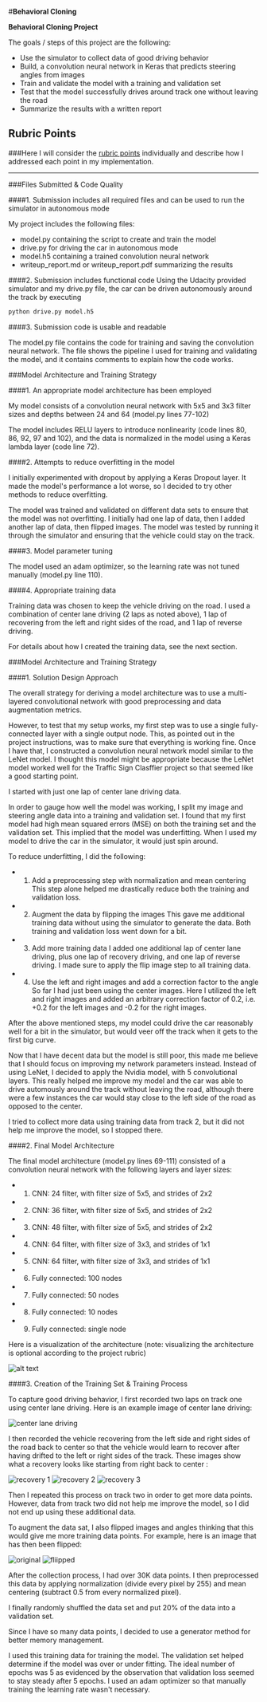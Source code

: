 #**Behavioral Cloning** 

**Behavioral Cloning Project**

The goals / steps of this project are the following:
* Use the simulator to collect data of good driving behavior
* Build, a convolution neural network in Keras that predicts steering angles from images
* Train and validate the model with a training and validation set
* Test that the model successfully drives around track one without leaving the road
* Summarize the results with a written report


[//]: # (Image References)

[image1]: https://bytebucket.org/hgw2101/carnd-behavioral-cloning-p3/raw/28fd3b477c60c697f324ab74d9b64232532ca6f3/write_up_images/model_architecture.png?token=75d872ac48854fcd74829ba5e6a1569eae90f4b2 "Model Visualization"
[image2]: https://bytebucket.org/hgw2101/carnd-behavioral-cloning-p3/raw/28fd3b477c60c697f324ab74d9b64232532ca6f3/write_up_images/center_lane_driving.jpg?token=c2d5a731a9d9aa6b4ac34cb18a3a0a8879ba697f "Center Lane Driving"
[image3]: https://bytebucket.org/hgw2101/carnd-behavioral-cloning-p3/raw/28fd3b477c60c697f324ab74d9b64232532ca6f3/write_up_images/recovery_1.jpg?token=1cad0d9fec8159a62fb93efa3791e432ad2e8a63 "Recovery Image"
[image4]: https://bytebucket.org/hgw2101/carnd-behavioral-cloning-p3/raw/28fd3b477c60c697f324ab74d9b64232532ca6f3/write_up_images/recovery_2.jpg?token=8431bd3d010e612d311ee21d3f7d6adecdb7971f "Recovery Image"
[image5]: https://bytebucket.org/hgw2101/carnd-behavioral-cloning-p3/raw/28fd3b477c60c697f324ab74d9b64232532ca6f3/write_up_images/recovery_3.jpg?token=fc005fccbddb9641b9f745c8b517a397f39a1052 "Recovery Image"
[image6]: https://bytebucket.org/hgw2101/carnd-behavioral-cloning-p3/raw/28fd3b477c60c697f324ab74d9b64232532ca6f3/write_up_images/original.jpg?token=9e5a77d6f38f0f3973a94df504ef3776df48db7b "Normal Image"
[image7]: https://bytebucket.org/hgw2101/carnd-behavioral-cloning-p3/raw/28fd3b477c60c697f324ab74d9b64232532ca6f3/write_up_images/flipped.jpg?token=abb72b6460b9fcd95d450869688eeb3df0b127ff "Flipped Image"

## Rubric Points
###Here I will consider the [rubric points](https://review.udacity.com/#!/rubrics/432/view) individually and describe how I addressed each point in my implementation.  

---
###Files Submitted & Code Quality

####1. Submission includes all required files and can be used to run the simulator in autonomous mode

My project includes the following files:
* model.py containing the script to create and train the model
* drive.py for driving the car in autonomous mode
* model.h5 containing a trained convolution neural network 
* writeup_report.md or writeup_report.pdf summarizing the results

####2. Submission includes functional code
Using the Udacity provided simulator and my drive.py file, the car can be driven autonomously around the track by executing 
```sh
python drive.py model.h5
```

####3. Submission code is usable and readable

The model.py file contains the code for training and saving the convolution neural network. The file shows the pipeline I used for training and validating the model, and it contains comments to explain how the code works.

###Model Architecture and Training Strategy

####1. An appropriate model architecture has been employed

My model consists of a convolution neural network with 5x5 and 3x3 filter sizes and depths between 24 and 64 (model.py lines 77-102) 

The model includes RELU layers to introduce nonlinearity (code lines 80, 86, 92, 97 and 102), and the data is normalized in the model using a Keras lambda layer (code line 72). 

####2. Attempts to reduce overfitting in the model

I initially experimented with dropout by applying a Keras Dropout layer. It made the model's performance a lot worse, so I decided to try other methods to reduce overfitting.

The model was trained and validated on different data sets to ensure that the model was not overfitting. I initially had one lap of data, then I added another lap of data, then flipped images. The model was tested by running it through the simulator and ensuring that the vehicle could stay on the track.

####3. Model parameter tuning

The model used an adam optimizer, so the learning rate was not tuned manually (model.py line 110).

####4. Appropriate training data

Training data was chosen to keep the vehicle driving on the road. I used a combination of center lane driving (2 laps as noted above), 1 lap of recovering from the left and right sides of the road, and 1 lap of reverse driving.

For details about how I created the training data, see the next section. 

###Model Architecture and Training Strategy

####1. Solution Design Approach

The overall strategy for deriving a model architecture was to use a multi-layered convolutional network with good preprocessing and data augmentation metrics.

However, to test that my setup works, my first step was to use a single fully-connected layer with a single output node. This, as pointed out in the project instructions, was to make sure that everything is working fine. Once I have that, I constructed a convolution neural network model similar to the LeNet model. I thought this model might be appropriate because the LeNet model worked well for the Traffic Sign Clasffier project so that seemed like a good starting point.

I started with just one lap of center lane driving data.

In order to gauge how well the model was working, I split my image and steering angle data into a training and validation set. I found that my first model had high mean squared errors (MSE) on both the training set and the validation set. This implied that the model was underfitting. When I used my model to drive the car in the simulator, it would just spin around.

To reduce underfitting, I did the following:

* 1) Add a preprocessing step with normalization and mean centering
This step alone helped me drastically reduce both the training and validation loss.

* 2) Augment the data by flipping the images
This gave me additional training data without using the simulator to generate the data. Both training and validation loss went down for a bit.

* 3) Add more training data
I added one additional lap of center lane driving, plus one lap of recovery driving, and one lap of reverse driving. I made sure to apply the flip image step to all training data.

* 4) Use the left and right images and add a correction factor to the angle
So far I had just been using the center images. Here I utilized the left and right images and added an arbitrary correction factor of 0.2, i.e. +0.2 for the left images and -0.2 for the right images.

After the above mentioned steps, my model could drive the car reasonably well for a bit in the simulator, but would veer off the track when it gets to the first big curve.

Now that I have decent data but the model is still poor, this made me believe that I should focus on improving my network parameters instead. Instead of using LeNet, I decided to apply the Nvidia model, with 5 convolutional layers. This really helped me improve my model and the car was able to drive automously around the track without leaving the road, although there were a few instances the car would stay close to the left side of the road as opposed to the center.

I tried to collect more data using training data from track 2, but it did not help me improve the model, so I stopped there.

####2. Final Model Architecture

The final model architecture (model.py lines 69-111) consisted of a convolution neural network with the following layers and layer sizes:

* 1) CNN: 24 filter, with filter size of 5x5, and strides of 2x2
* 2) CNN: 36 filter, with filter size of 5x5, and strides of 2x2
* 3) CNN: 48 filter, with filter size of 5x5, and strides of 2x2
* 4) CNN: 64 filter, with filter size of 3x3, and strides of 1x1
* 5) CNN: 64 filter, with filter size of 3x3, and strides of 1x1
* 6) Fully connected: 100 nodes
* 7) Fully connected: 50 nodes
* 8) Fully connected: 10 nodes
* 9) Fully connected: single node

Here is a visualization of the architecture (note: visualizing the architecture is optional according to the project rubric)

![alt text][image1]

####3. Creation of the Training Set & Training Process

To capture good driving behavior, I first recorded two laps on track one using center lane driving. Here is an example image of center lane driving:

![center lane driving][image2]

I then recorded the vehicle recovering from the left side and right sides of the road back to center so that the vehicle would learn to recover after having drifted to the left or right sides of the track. These images show what a recovery looks like starting from right back to center :

![recovery 1][image3]
![recovery 2][image4]
![recovery 3][image5]

Then I repeated this process on track two in order to get more data points. However, data from track two did not help me improve the model, so I did not end up using these additional data.

To augment the data sat, I also flipped images and angles thinking that this would give me more training data points. For example, here is an image that has then been flipped:

![original][image6]
![fliipped][image7]

After the collection process, I had over 30K data points. I then preprocessed this data by applying normalization (divide every pixel by 255) and mean centering (subtract 0.5 from every normalized pixel).

I finally randomly shuffled the data set and put 20% of the data into a validation set.

Since I have so many data points, I decided to use a generator method for better memory management.

I used this training data for training the model. The validation set helped determine if the model was over or under fitting. The ideal number of epochs was 5 as evidenced by the observation that validation loss seemed to stay steady after 5 epochs. I used an adam optimizer so that manually training the learning rate wasn't necessary.
